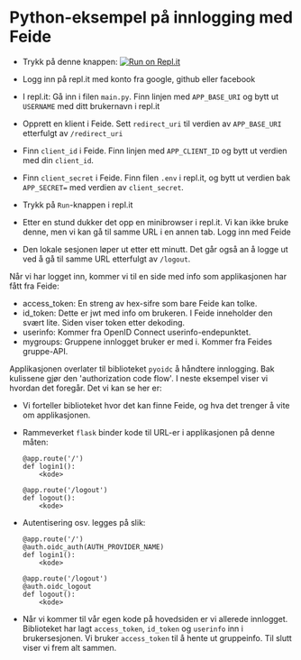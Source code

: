 # Python-eksempel på innlogging med Feide

- Trykk på denne knappen: [![Run on Repl.it](https://repl.it/badge/github/jhellan/example2)](https://repl.it/github/jhellan/example2)

- Logg inn på repl.it med konto fra google, github eller facebook

- I repl.it: Gå inn i filen `main.py`. Finn linjen med `APP_BASE_URI` og bytt ut `USERNAME` med ditt brukernavn i repl.it

- Opprett en klient i Feide. Sett `redirect_uri` til verdien av `APP_BASE_URI` etterfulgt av `/redirect_uri`

- Finn `client_id` i Feide. Finn linjen med `APP_CLIENT_ID` og bytt ut verdien med
  din `client_id`.

- Finn `client_secret` i Feide. Finn filen `.env` i repl.it, og bytt ut verdien bak `APP_SECRET=` med verdien av `client_secret`.

- Trykk på `Run`-knappen i repl.it

- Etter en stund dukker det opp en minibrowser i repl.it. Vi kan ikke bruke denne, men vi kan gå til samme URL i en annen tab. Logg inn med Feide

- Den lokale sesjonen løper ut etter ett minutt. Det går også an å logge ut ved å gå til samme URL etterfulgt av `/logout`.

Når vi har logget inn, kommer vi til en side med info som applikasjonen har fått fra Feide:

- access\_token: En streng av hex-sifre som bare Feide kan tolke.
- id\_token: Dette er jwt med info om brukeren. I Feide inneholder den svært lite.
  Siden viser token etter dekoding.
- userinfo: Kommer fra OpenID Connect userinfo-endepunktet.
- mygroups: Gruppene innlogget bruker er med i. Kommer fra Feides gruppe-API.

Applikasjonen overlater til biblioteket `pyoidc` å håndtere innlogging. Bak kulissene gjør den 'authorization code flow'. I neste eksempel viser vi hvordan det foregår. Det vi kan se her er:

- Vi forteller biblioteket hvor det kan finne Feide, og hva det trenger å vite om applikasjonen.

- Rammeverket `flask` binder kode til URL-er i applikasjonen på denne måten:

  ```
  @app.route('/')
  def login1():
      <kode>

  @app.route('/logout')
  def logout():
      <kode>

  ```

- Autentisering osv. legges på slik: 

  ```
  @app.route('/')
  @auth.oidc_auth(AUTH_PROVIDER_NAME)
  def login1():
      <kode>

  @app.route('/logout')
  @auth.oidc_logout
  def logout():
      <kode>

  ```

- Når vi kommer til vår egen kode på hovedsiden er vi allerede innlogget. Biblioteket har lagt `access_token`, `id_token` og `userinfo` inn i brukersesjonen. Vi bruker `access_token` til å hente ut gruppeinfo. Til slutt viser vi frem alt sammen.